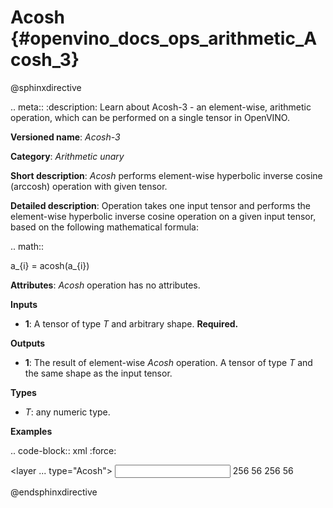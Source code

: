 # Acosh {#openvino_docs_ops_arithmetic_Acosh_3}

@sphinxdirective

.. meta::
  :description: Learn about Acosh-3 - an element-wise, arithmetic operation, which 
                can be performed on a single tensor in OpenVINO.

**Versioned name**: *Acosh-3*

**Category**: *Arithmetic unary*

**Short description**: *Acosh* performs element-wise hyperbolic inverse cosine (arccosh) operation with given tensor.

**Detailed description**:  Operation takes one input tensor and performs the element-wise hyperbolic inverse cosine operation on a given input tensor, based on the following mathematical formula:

.. math::
   
   a_{i} = acosh(a_{i})

**Attributes**: *Acosh* operation has no attributes.

**Inputs**

* **1**: A tensor of type *T* and arbitrary shape. **Required.**

**Outputs**

* **1**: The result of element-wise *Acosh* operation. A tensor of type *T* and the same shape as the input tensor.

**Types**

* *T*: any numeric type.

**Examples**

.. code-block:: xml
   :force:
   
   <layer ... type="Acosh">
       <input>
           <port id="0">
               <dim>256</dim>
               <dim>56</dim>
           </port>
       </input>
       <output>
           <port id="1">
               <dim>256</dim>
               <dim>56</dim>
           </port>
       </output>
   </layer>

@endsphinxdirective

